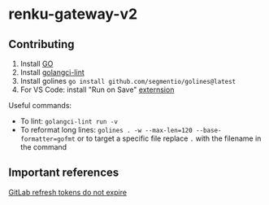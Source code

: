 # renku-gateway-v2

## Contributing

1. Install [GO](https://go.dev/doc/install)
2. Install [golangci-lint](https://golangci-lint.run/usage/install/#local-installation)
3. Install golines `go install github.com/segmentio/golines@latest`
4. For VS Code: install "Run on Save" [externsion](https://marketplace.visualstudio.com/items?itemName=emeraldwalk.RunOnSave)

Useful commands:
- To lint: `golangci-lint run -v`
- To reformat long lines: `golines . -w --max-len=120 --base-formatter=gofmt` or
  to target a specific file replace `.` with the filename in the command

## Important references

[GitLab refresh tokens do not expire](https://gitlab.com/gitlab-org/gitlab/-/issues/340848#note_953496566)
